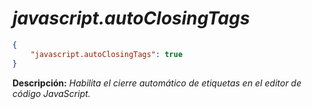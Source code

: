<!-- Autor: Daniel Benjamin Perez Morales -->
<!-- GitHub: https://github.com/DanielBenjaminPerezMoralesDev13 -->
<!-- Gitlab: https://gitlab.com/DanielBenjaminPerezMoralesDev13 -->
<!-- Correo electrónico: danielperezdev@proton.me -->

# ***javascript.autoClosingTags***

```json
{
    "javascript.autoClosingTags": true
}
```

**Descripción:** *Habilita el cierre automático de etiquetas en el editor de código JavaScript.*
